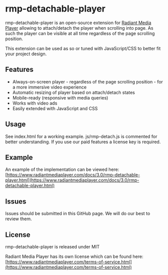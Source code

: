 # rmp-detachable-player

rmp-detachable-player is an open-source extension for [Radiant Media Player](https://www.radiantmediaplayer.com) 
allowing to attach/detach the player when scrolling into page. As such the player can be visible at all time regardless 
of the page scrolling position.

This extension can be used as so or tuned with JavaScript/CSS to better fit your project design.

## Features
- Always-on-screen player - regardless of the page scrolling position - for a more immersive video experience
- Automatic resizing of player based on attach/detach states 
- Mobile-ready (responsive with media queries)
- Works with video ads
- Easily extended with JavaScript and CSS

## Usage
See index.html for a working example. js/rmp-detach.js is commented for better understanding. 
If you use our paid features a license key is required.

## Example
An example of the implementation can be viewed here: [https://www.radiantmediaplayer.com/docs/3.0/rmp-detachable-player.html](https://www.radiantmediaplayer.com/docs/3.0/rmp-detachable-player.html)

## Issues
Issues should be submitted in this GitHub page. We will do our best to review them.

## License
rmp-detachable-player is released under MIT

Radiant Media Player has its own license which can be found here: [https://www.radiantmediaplayer.com/terms-of-service.html](https://www.radiantmediaplayer.com/terms-of-service.html)

